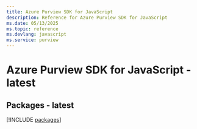 ```yaml
---
title: Azure Purview SDK for JavaScript
description: Reference for Azure Purview SDK for JavaScript
ms.date: 05/13/2025
ms.topic: reference
ms.devlang: javascript
ms.service: purview
---
```

# Azure Purview SDK for JavaScript - latest
## Packages - latest
[!INCLUDE [packages](purview-index.md)]